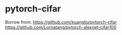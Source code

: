 # pytorch-cifar

Borrow from: https://github.com/kuangliu/pytorch-cifar
             https://github.com/Lornatang/pytorch-alexnet-cifar100

